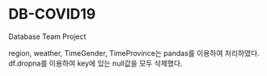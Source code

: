# DB-COVID19
Database Team Project

region, weather, TimeGender, TimeProvince는 pandas를 이용하여 처리하였다.
df.dropna를 이용하여 key에 있는 null값을 모두 삭제했다.
